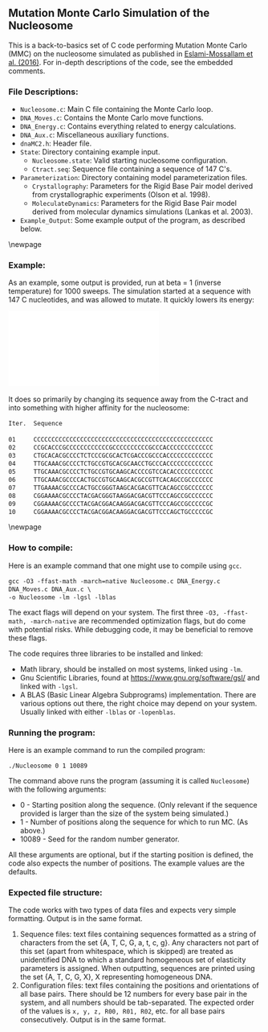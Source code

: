 Mutation Monte Carlo Simulation of the Nucleosome
-------------------------------------------------

This is a back-to-basics set of C code performing Mutation Monte Carlo (MMC) on the nucleosome simulated as published in [Eslami-Mossallam et al. (2016)](http://journals.plos.org/plosone/article?id=10.1371%2Fjournal.pone.0156905). For in-depth descriptions of the code, see the embedded comments.

### File Descriptions:

- `Nucleosome.c`: Main C file containing the Monte Carlo loop.
- `DNA_Moves.c`: Contains the Monte Carlo move functions.
- `DNA_Energy.c`: Contains everything related to energy calculations.
- `DNA_Aux.c`: Miscellaneous auxiliary functions.
- `dnaMC2.h`: Header file.
- `State`: Directory containing example input.
    * `Nucleosome.state`: Valid starting nucleosome configuration.
    * `Ctract.seq`: Sequence file containing a sequence of 147 C's.
- `Parameterization`: Directory containing model parameterization files.
    * `Crystallography`: Parameters for the Rigid Base Pair model derived from crystallographic experiments (Olson et al. 1998).
    * `MoleculateDynamics`: Parameters for the Rigid Base Pair model derived from molecular dynamics simulations (Lankas et al. 2003).
- `Example_Output`: Some example output of the program, as described below.

\newpage

### Example:

As an example, some output is provided, run at beta = 1 (inverse temperature) for 1000 sweeps. The simulation started at a sequence with 147 C nucleotides, and was allowed to mutate. It quickly lowers its energy:

![](./Example_Output/Example_Output_Energies.pdf)

It does so primarily by changing its sequence away from the C-tract and into something with higher affinity for the nucleosome:

    Iter.  Sequence
    
    01     CCCCCCCCCCCCCCCCCCCCCCCCCCCCCCCCCCCCCCCCCCCCCCCCCC
    02     CCGCACCCGCCCCCCCCCCCCGCCCCCCCCCCGCCCACCCCCCCCCCCCC
    03     CTGCACACGCCCCTCTCCCGCGCACTCGACCCGCCCACCCCCCCCCCCCC
    04     TTGCAAACGCCCCTCTGCCGTGCACGCAACCTGCCCACCCCCCCCCCCCC
    05     TTGCAAACGCCCCTCTGCCGTGCAAGCACCCCGTCCACACCCCCCCCCCC
    06     TTGCAAACGCCCCACTGCCGTGCAAGCACGCCGTTCACAGCCGCCCCCCC
    07     TTGAAAACGCCCCACTGCCGGGTAAGCACGACGTTCACAGCCGCCCCCCC
    08     CGGAAAACGCCCCTACGACGGGTAAGGACGACGTTCCCAGCCGCCCCCCC
    09     CGGAAAACGCCCCTACGACGGACAAGGACGACGTTCCCAGCCGCCCCCGC
    10     CGGAAAACGCCCCTACGACGGACAAGGACGACGTTCCCAGCTGCCCCCGC

\newpage

### How to compile:

Here is an example command that one might use to compile using `gcc`.

```
gcc -O3 -ffast-math -march=native Nucleosome.c DNA_Energy.c DNA_Moves.c DNA_Aux.c \
-o Nucleosome -lm -lgsl -lblas
``` 

The exact flags will depend on your system. The first three `-O3, -ffast-math, -march-native` are recommended optimization flags, but do come with potential risks. While debugging code, it may be beneficial to remove these flags. 

The code requires three libraries to be installed and linked:

 - Math library, should be installed on most systems, linked using `-lm`.
 - Gnu Scientific Libraries, found at https://www.gnu.org/software/gsl/ and linked with `-lgsl`.
 - A BLAS (Basic Linear Algebra Subprograms) implementation. There are various options out there, the right choice may depend on your system. Usually linked with either `-lblas` or `-lopenblas`.

### Running the program:

Here is an example command to run the compiled program:

```
./Nucleosome 0 1 10089
```

The command above runs the program (assuming it is called `Nucleosome`) with the following arguments:

 - 0     - Starting position along the sequence. (Only relevant if the sequence provided is larger than the size of the system being simulated.)
 - 1     - Number of positions along the sequence for which to run MC. (As above.)
 - 10089 - Seed for the random number generator.

All these arguments are optional, but if the starting position is defined, the code also expects the number of positions. The example values are the defaults.


### Expected file structure:

The code works with two types of data files and expects very simple formatting. Output is in the same format.

1. Sequence files: text files containing sequences formatted as a string of characters from the set {A, T, C, G, a, t, c, g}. Any characters not part of this set (apart from whitespace, which is skipped) are treated as unidentified DNA to which a standard homogeneous set of elasticity parameters is assigned. When outputting, sequences are printed using the set {A, T, C, G, X}, X representing homogeneous DNA.
2. Configuration files: text files containing the positions and orientations of all base pairs. There should be 12 numbers for every base pair in the system, and all numbers should be tab-separated. The expected order of the values is `x, y, z, R00, R01, R02`, etc. for all base pairs consecutively. Output is in the same format.
